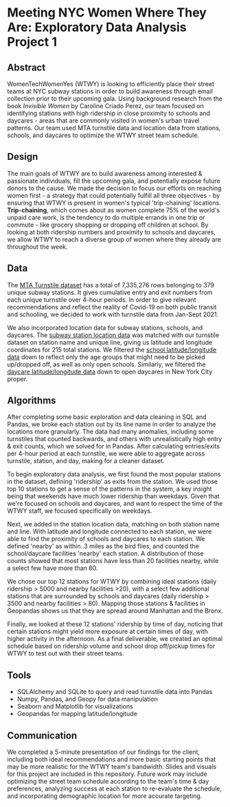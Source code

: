 # Meeting NYC Women Where They Are: Exploratory Data Analysis Project 1  

## Abstract 

WomenTechWomenYes (WTWY) is looking to efficiently place their street teams at NYC subway stations in order to build awareness through email collection prior to their upcoming gala. Using background research from the book *Invisible Women* by Caroline Criado Perez, our team focused on identifying stations with high ridership in close proximity to schools and daycares - areas that are commonly visited in women's urban travel patterns. Our team used MTA turnstile data and location data from stations, schools, and daycares to optimize the WTWY street team schedule. 

## Design

The main goals of WTWY are to build awareness among interested & passionate individuals, fill the upcoming gala, and potentially expose future donors to the cause. We made the decision to focus our efforts on reaching women first - a strategy that could potentially fulfill all three objectives - by ensuring that WTWY is present in women's typical 'trip-chaining' locations. **Trip-chaining**, which comes about as women complete 75% of the world's unpaid care work, is the tendency to do multiple errands in one trip or commute - like grocery shopping or dropping off children at school. By looking at both ridership numbers and proximity to schools and daycares, we allow WTWY to reach a diverse group of women where they already are throughout the week. 

## Data

The [MTA Turnstile dataset](http://web.mta.info/developers/turnstile.html) has a total of 7,335,276 rows belonging to 379 unique subway stations. It gives cumulative entry and exit numbers from each unique turnstile over 4-hour periods. In order to give relevant recommendations and reflect the reality of Covid-19 on both public transit and schooling, we decided to work with turnstile data from Jan-Sept 2021.  

We also incorporated location data for subway stations, schools, and daycares. The [subway station location data](http://web.mta.info/developers/developer-data-terms.html#data) was matched with our turnstile dataset on station name and unique line, giving us latitude and longitude coordinates for 215 total stations. We filtered the [school latitude/longitude data](https://data.cityofnewyork.us/Education/2019-2020-School-Locations/wg9x-4ke6) down to reflect only the age groups that might need to be picked up/dropped off, as well as only open schools. Similarly, we filtered the [daycare latitude/longitude data](https://data.ny.gov/Human-Services/Child-Care-Regulated-Programs-Map/s8uq-s4wq) down to open daycares in New York City proper. 

## Algorithms

After completing some basic exploration and data cleaning in SQL and Pandas, we broke each station out by its line name in order to analyze the locations more granularly. The data had many anomalies, including some turnstiles that counted backwards, and others with unrealistically high entry & exit counts, which we solved for in Pandas. After calculating entries/exits per 4-hour period at each turnstile, we were able to aggregate across turnstile, station, and day, making for a cleaner dataset.   

To begin exploratory data analysis, we first found the most popular stations in the dataset, defining 'ridership' as exits from the station. We used those top 10 stations to get a sense of the patterns in the system, a key insight being that weekends have much lower ridership than weekdays. Given that we're focused on schools and daycares, and want to respect the time of the WTWY staff, we focused specifically on weekdays.  

Next, we added in the station location data, matching on both station name and line. With latitude and longitude connected to each station, we were able to find the proximity of schools and daycares to each station. We defined 'nearby' as within .3 miles as the bird flies, and counted the school/daycare facilities 'nearby' each station. A distribution of those counts showed that most stations have less than 20 facilities nearby, while a select few have more than 80. 

We chose our top 12 stations for WTWY by combining ideal stations (daily ridership > 5000 and nearby facilities >20), with a select few additional stations that are surrounded by schools and daycares (daily ridership > 3500 and nearby facilities > 80). Mapping those stations & facilities in Geopandas shows us that they are spread around Manhattan and the Bronx.   

Finally, we looked at these 12 stations' ridership by time of day, noticing that certain stations might yield more exposure at certain times of day, with higher activity in the afternoon. As a final deliverable, we created an optimal schedule based on ridership volume and school drop off/pickup times for WTWY to test out with their street teams. 


## Tools

* SQLAlchemy and SQLite to query and read turnstile data into Pandas 
* Numpy, Pandas, and Geopy for data manipulation
* Seaborn and Matplotlib for visualizations
* Geopandas for mapping latitude/longitude 

## Communication

We completed a 5-minute presentation of our findings for the client, including both ideal recommendations and more basic starting points that may be more realistic for the WTWY team's bandwidth. Slides and visuals for this project are included in this repository. Future work may include optimizing the street team schedule according to the team's time & day preferences, analyzing success at each station to re-evaluate the schedule, and incorporating demographic location for more accurate targeting. 